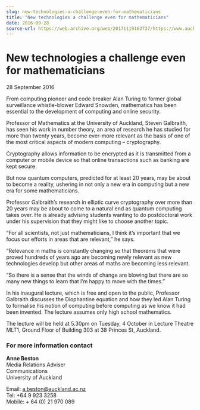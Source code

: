 ```yaml
---
slug: new-technologies-a-challenge-even-for-mathematicians
title: "New technologies a challenge even for mathematicians"
date: 2016-09-28
source-url: https://web.archive.org/web/20171119163737/https://www.auckland.ac.nz/en/about/news-events-and-notices/news/news-2016/09/new-technologies-a-challenge-even-for-mathematicians.html
---
```

New technologies a challenge even for mathematicians
====================================================

28 September 2016

From computing pioneer and code breaker Alan Turing to former global surveillance whistle-blower Edward Snowden, mathematics has been essential to the development of computing and online security.

Professor of Mathematics at the University of Auckland, Steven Galbraith, has seen his work in number theory, an area of research he has studied for more than twenty years, become ever-more relevant as the basis of one of the most critical aspects of modern computing – cryptography.

Cryptography allows information to be encrypted as it is transmitted from a computer or mobile device so that online transactions such as banking are kept secure.

But now quantum computers, predicted for at least 20 years, may be about to become a reality, ushering in not only a new era in computing but a new era for some mathematicians.

Professor Galbraith’s research in elliptic curve cryptography over more than 20 years may be about to come to a natural end as quantum computing takes over. He is already advising students wanting to do postdoctoral work under his supervision that they might like to choose another topic.

“For all scientists, not just mathematicians, I think it’s important that we focus our efforts in areas that are relevant,” he says.

“Relevance in maths is constantly changing so that theorems that were proved hundreds of years ago are becoming newly relevant as new technologies develop but other areas of maths are becoming less relevant.

“So there is a sense that the winds of change are blowing but there are so many new things to learn that I’m happy to move with the times.”

In his inaugural lecture, which is free and open to the public, Professor Galbraith discusses the Diophantine equation and how they led Alan Turing to formalise his notion of computing before computing as we know it had been invented. The lecture assumes only high school mathematics.

The lecture will be held at 5.30pm on Tuesday, 4 October in Lecture Theatre MLT1, Ground Floor of Building 303 at 38 Princes St, Auckland.

### **For more information contact**

**Anne Beston**  
Media Relations Adviser  
Communications  
University of Auckland

Email: [a.beston@auckland.ac.nz  
](mailto:a.beston@auckland.ac.nz)Tel: +64 9 923 3258  
Mobile: + 64 (0) 21 970 089